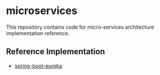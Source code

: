 # microservices
This repository contains code for micro-services architecture implementation reference.


## Reference Implementation
* [spring-boot-eureka](/spring-boot-eureka)

